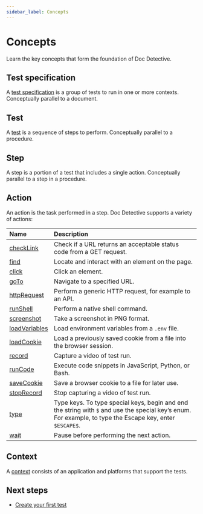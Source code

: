 ```yaml
---
sidebar_label: Concepts
---
```


# Concepts

Learn the key concepts that form the foundation of Doc Detective.

## Test specification

A [test specification](/docs/references/schemas/specification) is a group of tests to run in one or more contexts. Conceptually parallel to a document.

## Test

A [test](/docs/get-started/tests) is a sequence of steps to perform. Conceptually parallel to a procedure.

## Step

A step is a portion of a test that includes a single action. Conceptually parallel to a step in a procedure.

## Action

An action is the task performed in a step. Doc Detective supports a variety of actions:

| Name                                                        | Description                                                                                                                                               |
| :---------------------------------------------------------- | :-------------------------------------------------------------------------------------------------------------------------------------------------------- |
| [checkLink](/docs/get-started/actions/checkLink)         | Check if a URL returns an acceptable status code from a GET request.                                                                                      |
| [find](/docs/get-started/actions/find)                   | Locate and interact with an element on the page.                                                                                                          |
| [click](/docs/get-started/actions/click)                 | Click an element.                                                                                                                                         |
| [goTo](/docs/get-started/actions/goTo)                   | Navigate to a specified URL.                                                                                                                              |
| [httpRequest](/docs/get-started/actions/httpRequest)     | Perform a generic HTTP request, for example to an API.                                                                                                    |
| [runShell](/docs/get-started/actions/runShell)           | Perform a native shell command.                                                                                                                           |
| [screenshot](/docs/get-started/actions/screenshot)       | Take a screenshot in PNG format.                                                                                                                          |
| [loadVariables](/docs/get-started/actions/loadVariables) | Load environment variables from a `.env` file.                                                                                                            |
| [loadCookie](/docs/get-started/actions/loadCookie)       | Load a previously saved cookie from a file into the browser session.                                                                                      |
| [record](/docs/get-started/actions/record)               | Capture a video of test run.                                                                                                                              |
| [runCode](/docs/get-started/actions/runCode)             | Execute code snippets in JavaScript, Python, or Bash.                                                                                                     |
| [saveCookie](/docs/get-started/actions/saveCookie)       | Save a browser cookie to a file for later use.                                                                                                            |
| [stopRecord](/docs/get-started/actions/stopRecord)       | Stop capturing a video of test run.                                                                                                                       |
| [type](/docs/get-started/actions/type)                   | Type keys. To type special keys, begin and end the string with `$` and use the special key’s enum. For example, to type the Escape key, enter `$ESCAPE$`. |
| [wait](/docs/get-started/actions/wait)                   | Pause before performing the next action.                                                                                                                  |

## Context

A [context](/docs/references/schemas/context) consists of an application and platforms that support the tests.

## Next steps

- [Create your first test](/docs/get-started/create-your-first-test)
